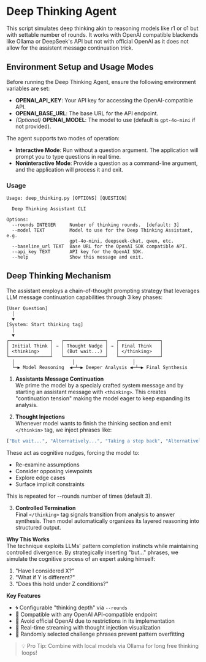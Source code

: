 # Deep Thinking Agent

This script simulates deep thinking akin to reasoning models like r1 or o1 but with settable number of rounds.
It works with OpenAI compatible blackends like Ollama or DeepSeek's API but not with official OpenAI as it does not allow for the assistent message continuation trick.

## Environment Setup and Usage Modes

Before running the Deep Thinking Agent, ensure the following environment variables are set:

- **OPENAI_API_KEY**: Your API key for accessing the OpenAI-compatible API.
- **OPENAI_BASE_URL**: The base URL for the API endpoint.
- *(Optional)* **OPENAI_MODEL**: The model to use (default is `gpt-4o-mini` if not provided).

The agent supports two modes of operation:

- **Interactive Mode**: Run without a question argument. The application will prompt you to type questions in real time.
- **Noninteractive Mode**: Provide a question as a command-line argument, and the application will process it and exit.

### Usage
```
Usage: deep_thinking.py [OPTIONS] [QUESTION]

  Deep Thinking Assistant CLI

Options:
  --rounds INTEGER     Number of thinking rounds.  [default: 3]
  --model TEXT         Model to use for the Deep Thinking Assistant, e.g.
                       gpt-4o-mini, deepseek-chat, qwen, etc.
  --baseline_url TEXT  Base URL for the OpenAI SDK compatible API.
  --api_key TEXT       API key for the OpenAI SDK.
  --help               Show this message and exit.
```


## Deep Thinking Mechanism

The assistant employs a chain-of-thought prompting strategy that leverages LLM message continuation capabilities through 3 key phases:

```
[User Question]
  │
  ▼
[System: Start thinking tag]
  │
  ▼
┌───────────────┐   ┌───────────────┐   ┌───────────────┐
│ Initial Think │ → │ Thought Nudge │ → │ Final Think   │
│ <thinking>    │   │ (But wait...) │   │ </thinking>   │
└───────────────┘   └───────────────┘   └───────────────┘
  │                     │                     │
  └─▶ Model Reasoning  ◀─┴─▶ Deeper Analysis ◀─┴─▶ Final Synthesis
```

1. **Assistants Message Continuation**  
We prime the model by a specialy crafted system message and by starting an assistant message with `<thinking>`. This creates "continuation tension" making the model eager to keep expanding its analysis.

2. **Thought Injections**  
Whenever model wants to finish the thinking section and emit `</thinkin>` tag,  we inject phrases like:
```python
["But wait...", "Alternatively...", "Taking a step back", "Alternatively, perhaps", *25+ variations*]
``` 
These act as cognitive nudges, forcing the model to:
- Re-examine assumptions
- Consider opposing viewpoints
- Explore edge cases
- Surface implicit constraints

This is repeated for --rounds number of times (default 3).

3. **Controlled Termination**  
Final `</thinking>` tag signals transition from analysis to answer synthesis. Then model automatically organizes its layered reasoning into structured output.

**Why This Works**  
The technique exploits LLMs' pattern completion instincts while maintaining controlled divergence. By strategically inserting "but..." phrases, we simulate the cognitive process of an expert asking himself:
1. "Have I considered X?"
2. "What if Y is different?"
3. "Does this hold under Z conditions?"

**Key Features**
- 🌀 Configurable "thinking depth" via `--rounds`
- 🤖 Compatible with any OpenAI API-compatible endpoint
- 🧠 Avoid official OpenAI due to restrictions in its implementation
- 🔄 Real-time streaming with thought injection visualization
- 🎲 Randomly selected challenge phrases prevent pattern overfitting

> 💡 Pro Tip: Combine with local models via Ollama for long free thinking loops!
